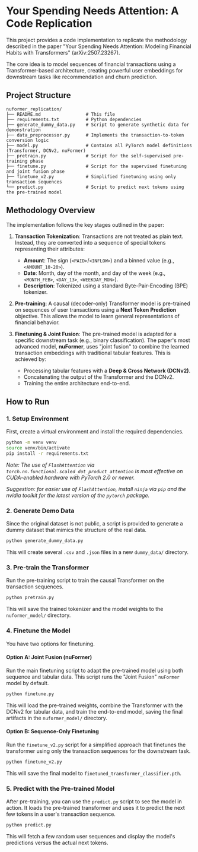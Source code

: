 # Your Spending Needs Attention: A Code Replication

This project provides a code implementation to replicate the methodology described in the paper "Your Spending Needs Attention: Modeling Financial Habits with Transformers" (arXiv:2507.23267).

The core idea is to model sequences of financial transactions using a Transformer-based architecture, creating powerful user embeddings for downstream tasks like recommendation and churn prediction.

## Project Structure

```
nuformer_replication/
├── README.md                 # This file
├── requirements.txt          # Python dependencies
├── generate_dummy_data.py    # Script to generate synthetic data for demonstration
├── data_preprocessor.py      # Implements the transaction-to-token conversion logic
├── model.py                  # Contains all PyTorch model definitions (Transformer, DCNv2, nuFormer)
├── pretrain.py               # Script for the self-supervised pre-training phase
├── finetune.py               # Script for the supervised finetuning and joint fusion phase
├── finetune_v2.py            # Simplified finetuning using only transaction sequences
└── predict.py                # Script to predict next tokens using the pre-trained model
```

## Methodology Overview

The implementation follows the key stages outlined in the paper:

1.  **Transaction Tokenization**: Transactions are not treated as plain text. Instead, they are converted into a sequence of special tokens representing their attributes:
    *   **Amount**: The sign (`<PAID>`/`<INFLOW>`) and a binned value (e.g., `<AMOUNT_10-20>`).
    *   **Date**: Month, day of the month, and day of the week (e.g., `<MONTH_FEB>`, `<DAY_13>`, `<WEEKDAY_MON>`).
    *   **Description**: Tokenized using a standard Byte-Pair-Encoding (BPE) tokenizer.

2.  **Pre-training**: A causal (decoder-only) Transformer model is pre-trained on sequences of user transactions using a **Next Token Prediction** objective. This allows the model to learn general representations of financial behavior.

3.  **Finetuning & Joint Fusion**: The pre-trained model is adapted for a specific downstream task (e.g., binary classification). The paper's most advanced model, **nuFormer**, uses "joint fusion" to combine the learned transaction embeddings with traditional tabular features. This is achieved by:
    *   Processing tabular features with a **Deep & Cross Network (DCNv2)**.
    *   Concatenating the output of the Transformer and the DCNv2.
    *   Training the entire architecture end-to-end.

## How to Run

### 1. Setup Environment

First, create a virtual environment and install the required dependencies.

```bash
python -m venv venv
source venv/bin/activate
pip install -r requirements.txt
```
*Note: The use of `FlashAttention` via `torch.nn.functional.scaled_dot_product_attention` is most effective on CUDA-enabled hardware with PyTorch 2.0 or newer.*

*Suggestion: for easier use of `FlashAttention`, install `ninja` via `pip` and the nvidia toolkit for the latest version of the `pytorch` package.*

### 2. Generate Demo Data

Since the original dataset is not public, a script is provided to generate a dummy dataset that mimics the structure of the real data.

```bash
python generate_dummy_data.py
```
This will create several `.csv` and `.json` files in a new `dummy_data/` directory.

### 3. Pre-train the Transformer

Run the pre-training script to train the causal Transformer on the transaction sequences.

```bash
python pretrain.py
```
This will save the trained tokenizer and the model weights to the `nuformer_model/` directory.

### 4. Finetune the Model

You have two options for finetuning.

#### Option A: Joint Fusion (nuFormer)

Run the main finetuning script to adapt the pre-trained model using both sequence and tabular data. This script runs the "Joint Fusion" `nuFormer` model by default.

```bash
python finetune.py
```
This will load the pre-trained weights, combine the Transformer with the DCNv2 for tabular data, and train the end-to-end model, saving the final artifacts in the `nuformer_model/` directory.

#### Option B: Sequence-Only Finetuning

Run the `finetune_v2.py` script for a simplified approach that finetunes the transformer using only the transaction sequences for the downstream task.

```bash
python finetune_v2.py
```
This will save the final model to `finetuned_transformer_classifier.pth`.

### 5. Predict with the Pre-trained Model

After pre-training, you can use the `predict.py` script to see the model in action. It loads the pre-trained transformer and uses it to predict the next few tokens in a user's transaction sequence.

```bash
python predict.py
```
This will fetch a few random user sequences and display the model's predictions versus the actual next tokens.
